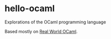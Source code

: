 # hello-ocaml
Explorations of the OCaml programming language

Based mostly on [Real World OCaml](https://realworldocaml.org/).
